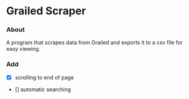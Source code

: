 # Grailed Scraper

### About
A program that scrapes data from Grailed and exports it to a csv file for easy viewing.

### Add
- [x] scrolling to end of page 
- [] automatic searching
